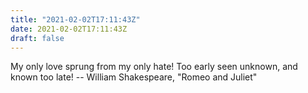 ```yaml
---
title: "2021-02-02T17:11:43Z"
date: 2021-02-02T17:11:43Z
draft: false
---
```


My only love sprung from my only hate!
Too early seen unknown, and known too late!
		-- William Shakespeare, "Romeo and Juliet"
